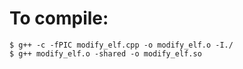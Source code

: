 # To compile:
```
$ g++ -c -fPIC modify_elf.cpp -o modify_elf.o -I./
$ g++ modify_elf.o -shared -o modify_elf.so
```
